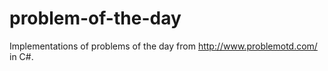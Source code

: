 problem-of-the-day
==================

Implementations of problems of the day from http://www.problemotd.com/ in C#.
